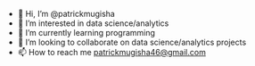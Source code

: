 - 👋 Hi, I’m @patrickmugisha
- 👀 I’m interested in data science/analytics
- 🌱 I’m currently learning programming
- 💞️ I’m looking to collaborate on data science/analytics projects
- 📫 How to reach me patrickmugisha46@gmail.com

<!---
patrickmugisha/patrickmugisha is a ✨ special ✨ repository because its `README.md` (this file) appears on your GitHub profile.
You can click the Preview link to take a look at your changes.
--->
